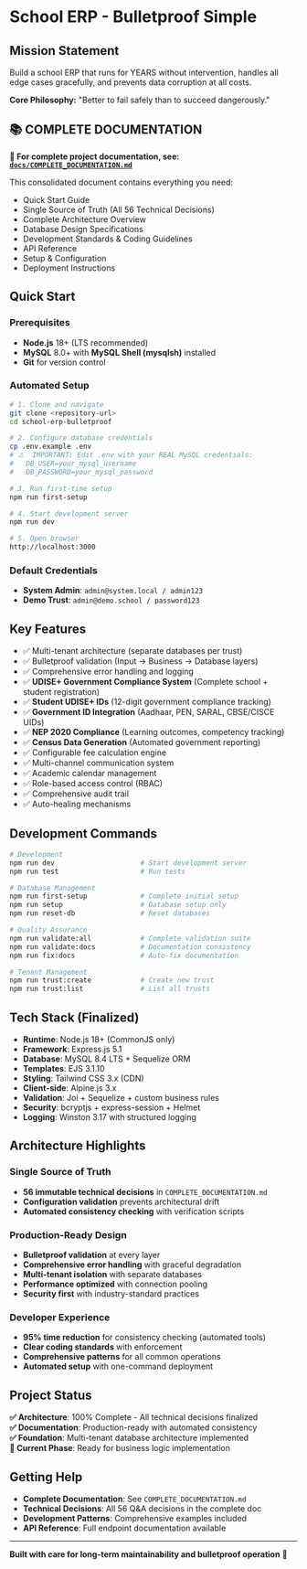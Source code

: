# School ERP - Bulletproof Simple

## Mission Statement

Build a school ERP that runs for YEARS without intervention, handles all edge cases gracefully, and prevents data corruption at all costs.

**Core Philosophy:** "Better to fail safely than to succeed dangerously."

## 📚 **COMPLETE DOCUMENTATION**

**🎯 For complete project documentation, see: [`docs/COMPLETE_DOCUMENTATION.md`](docs/COMPLETE_DOCUMENTATION.md)**

This consolidated document contains everything you need:

- Quick Start Guide
- Single Source of Truth (All 56 Technical Decisions)
- Complete Architecture Overview
- Database Design Specifications
- Development Standards & Coding Guidelines
- API Reference
- Setup & Configuration
- Deployment Instructions

## Quick Start

### Prerequisites

- **Node.js** 18+ (LTS recommended)
- **MySQL** 8.0+ with **MySQL Shell (mysqlsh)** installed
- **Git** for version control

### Automated Setup

```bash
# 1. Clone and navigate
git clone <repository-url>
cd school-erp-bulletproof

# 2. Configure database credentials
cp .env.example .env
# ⚠️  IMPORTANT: Edit .env with your REAL MySQL credentials:
#   DB_USER=your_mysql_username
#   DB_PASSWORD=your_mysql_password

# 3. Run first-time setup
npm run first-setup

# 4. Start development server
npm run dev

# 5. Open browser
http://localhost:3000
```

### Default Credentials

- **System Admin**: `admin@system.local / admin123`
- **Demo Trust**: `admin@demo.school / password123`

## Key Features

- ✅ Multi-tenant architecture (separate databases per trust)
- ✅ Bulletproof validation (Input → Business → Database layers)
- ✅ Comprehensive error handling and logging
- ✅ **UDISE+ Government Compliance System** (Complete school + student registration)
- ✅ **Student UDISE+ IDs** (12-digit government compliance tracking)
- ✅ **Government ID Integration** (Aadhaar, PEN, SARAL, CBSE/CISCE UIDs)
- ✅ **NEP 2020 Compliance** (Learning outcomes, competency tracking)
- ✅ **Census Data Generation** (Automated government reporting)
- ✅ Configurable fee calculation engine
- ✅ Multi-channel communication system
- ✅ Academic calendar management
- ✅ Role-based access control (RBAC)
- ✅ Comprehensive audit trail
- ✅ Auto-healing mechanisms

## Development Commands

```bash
# Development
npm run dev                     # Start development server
npm run test                    # Run tests

# Database Management
npm run first-setup             # Complete initial setup
npm run setup                   # Database setup only
npm run reset-db                # Reset databases

# Quality Assurance
npm run validate:all            # Complete validation suite
npm run validate:docs           # Documentation consistency
npm run fix:docs                # Auto-fix documentation

# Tenant Management
npm run trust:create            # Create new trust
npm run trust:list              # List all trusts
```

## Tech Stack (Finalized)

- **Runtime**: Node.js 18+ (CommonJS only)
- **Framework**: Express.js 5.1
- **Database**: MySQL 8.4 LTS + Sequelize ORM
- **Templates**: EJS 3.1.10
- **Styling**: Tailwind CSS 3.x (CDN)
- **Client-side**: Alpine.js 3.x
- **Validation**: Joi + Sequelize + custom business rules
- **Security**: bcryptjs + express-session + Helmet
- **Logging**: Winston 3.17 with structured logging

## Architecture Highlights

### Single Source of Truth

- **56 immutable technical decisions** in `COMPLETE_DOCUMENTATION.md`
- **Configuration validation** prevents architectural drift
- **Automated consistency checking** with verification scripts

### Production-Ready Design

- **Bulletproof validation** at every layer
- **Comprehensive error handling** with graceful degradation
- **Multi-tenant isolation** with separate databases
- **Performance optimized** with connection pooling
- **Security first** with industry-standard practices

### Developer Experience

- **95% time reduction** for consistency checking (automated tools)
- **Clear coding standards** with enforcement
- **Comprehensive patterns** for all common operations
- **Automated setup** with one-command deployment

## Project Status

**✅ Architecture**: 100% Complete - All technical decisions finalized  
**✅ Documentation**: Production-ready with automated consistency  
**✅ Foundation**: Multi-tenant database architecture implemented  
**🔄 Current Phase**: Ready for business logic implementation

## Getting Help

- **Complete Documentation**: See `COMPLETE_DOCUMENTATION.md`
- **Technical Decisions**: All 56 Q&A decisions in the complete doc
- **Development Patterns**: Comprehensive examples included
- **API Reference**: Full endpoint documentation available

---

**Built with care for long-term maintainability and bulletproof operation** 🚀

